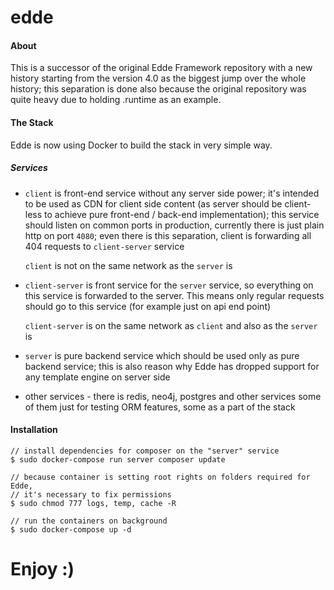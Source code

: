 # edde

#### About

This is a successor of the original Edde Framework repository with a new history starting from the version 4.0 as
the biggest jump over the whole history; this separation is done also because the original repository was quite
heavy due to holding .runtime as an example.

#### The Stack

Edde is now using Docker to build the stack in very simple way.

##### Services

- `client` is front-end service without any server side power; it's intended to
	be used as CDN for client side content (as server should be client-less
	to achieve pure front-end / back-end implementation); this service
	should listen on common ports in production, currently there is just
	plain http on port `4080`; even there is this separation, client is
	forwarding all 404 requests to `client-server` service
	
	 `client` is not on the same network as the `server` is 
- `client-server` is front service for the `server` service, so everything on
	this service is forwarded to the server. This means only regular requests
	should go to this service (for example just on api end point)
	
	`client-server` is on the same network as `client` and also as
	the `server` is
- `server` is pure backend service which should be used only as pure backend
	service; this is also reason why Edde has dropped support for any template
	engine on server side
- other services - there is redis, neo4j, postgres and other services some of them
	just for testing ORM features, some as a part of the stack

#### Installation

```text
// install dependencies for composer on the "server" service 
$ sudo docker-compose run server composer update

// because container is setting root rights on folders required for Edde,
// it's necessary to fix permissions
$ sudo chmod 777 logs, temp, cache -R

// run the containers on background 
$ sudo docker-compose up -d

```

# Enjoy :)
